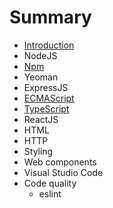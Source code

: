 # Summary

* [Introduction](README.md)
* NodeJS
* [Npm](chapter1.md)
* Yeoman
* ExpressJS
* [ECMAScript](ecmascript.md)
* [TypeScript](typescript.md)
* ReactJS
* HTML
* HTTP
* Styling
* Web components
* Visual Studio Code
* Code quality
  * eslint

